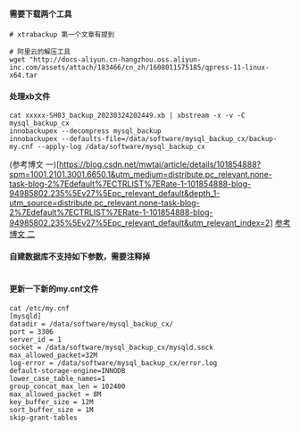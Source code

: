 #### 需要下载两个工具
``` shell
# xtrabackup 第一个文章有提到

# 阿里云的解压工具
wget "http://docs-aliyun.cn-hangzhou.oss.aliyun-inc.com/assets/attach/183466/cn_zh/1608011575185/qpress-11-linux-x64.tar
```

#### 处理xb文件
``` shell
cat xxxxx-SH03_backup_20230324202449.xb | xbstream -x -v -C mysql_backup_cx
innobackupex --decompress mysql_backup
innobackupex --defaults-file=/data/software/mysql_backup_cx/backup-my.cnf --apply-log /data/software/mysql_backup_cx
```

(参考博文 一)[https://blog.csdn.net/mwtai/article/details/101854888?spm=1001.2101.3001.6650.1&utm_medium=distribute.pc_relevant.none-task-blog-2%7Edefault%7ECTRLIST%7ERate-1-101854888-blog-94985802.235%5Ev27%5Epc_relevant_default&depth_1-utm_source=distribute.pc_relevant.none-task-blog-2%7Edefault%7ECTRLIST%7ERate-1-101854888-blog-94985802.235%5Ev27%5Epc_relevant_default&utm_relevant_index=2]
[参考博文 二](https://blog.csdn.net/weixin_42917630/article/details/94985802)


#### 自建数据库不支持如下参数，需要注释掉
``` shell

```

#### 更新一下新的my.cnf文件
``` shell
cat /etc/my.cnf
[mysqld]
datadir = /data/software/mysql_backup_cx/
port = 3306
server_id = 1
socket = /data/software/mysql_backup_cx/mysqld.sock
max_allowed_packet=32M
log-error = /data/software/mysql_backup_cx/error.log
default-storage-engine=INNODB
lower_case_table_names=1
group_concat_max_len = 102400
max_allowed_packet = 8M
key_buffer_size = 12M
sort_buffer_size = 1M
skip-grant-tables
```
